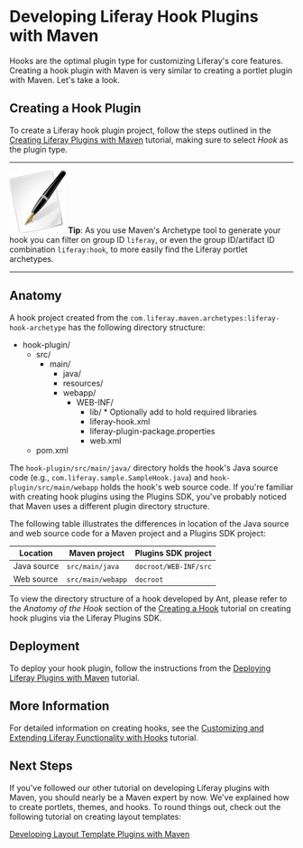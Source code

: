 # Developing Liferay Hook Plugins with Maven [](id=developing-liferay-hook-plugins-with-maven-lp-6-2-develop-tutorial)

Hooks are the optimal plugin type for customizing Liferay's core features.
Creating a hook plugin with Maven is very similar to creating a portlet plugin
with Maven. Let's take a look. 

## Creating a Hook Plugin [](id=creating-a-hook-plugin-lp-6-2-develop-tutorial)

To create a Liferay hook plugin project, follow the steps outlined in the
[Creating Liferay Plugins with Maven](http://www.liferay.com) tutorial, making
sure to select *Hook* as the plugin type. 

---

![tip](../../images/tip-pen-paper.png) **Tip**: As you use Maven's Archetype
tool to generate your hook you can filter on group ID `liferay`, or even the
group ID/artifact ID combination `liferay:hook`, to more easily find the
Liferay portlet archetypes. 

---

## Anatomy [](id=anatomy-lp-6-2-develop-tutorial-0)

A hook project created from the
`com.liferay.maven.archetypes:liferay-hook-archetype` has the following
directory structure: 

- hook-plugin/
    - src/
        - main/
            - java/
            - resources/
            - webapp/
                - WEB-INF/
                    - lib/  \* Optionally add to hold required libraries
                    - liferay-hook.xml
                    - liferay-plugin-package.properties
                    - web.xml
    - pom.xml

The `hook-plugin/src/main/java/` directory holds the hook's Java source code
(e.g., `com.liferay.sample.SampleHook.java`) and `hook-plugin/src/main/webapp`
holds the hook's web source code. If you're familiar with creating hook plugins
using the Plugins SDK, you've probably noticed that Maven uses a different
plugin directory structure. 

The following table illustrates the differences in location of the Java source
and web source code for a Maven project and a Plugins SDK project: 

Location    | Maven project     | Plugins SDK project   |
----------- | ----------------- | --------------------- |
Java source | `src/main/java`   | `docroot/WEB-INF/src` |
Web source  | `src/main/webapp` | `docroot`             |

To view the directory structure of a hook developed by Ant, please refer to the
*Anatomy of the Hook* section of the [Creating a Hook](http://www.liferay.com)
tutorial on creating hook plugins via the Liferay Plugins SDK. 

## Deployment [](id=deployment-lp-6-2-develop-tutorial-0)

To deploy your hook plugin, follow the instructions from the 
[Deploying Liferay Plugins with Maven](http://www.liferay.com) tutorial. 

## More Information [](id=more-information-lp-6-2-develop-tutorial-0)

For detailed information on creating hooks, see the [Customizing and Extending
Liferay Functionality with Hooks](http://www.liferay.com) tutorial.

## Next Steps [](id=next-steps-lp-6-2-develop-tutorial-1)

If you've followed our other tutorial on developing Liferay plugins with Maven,
you should nearly be a Maven expert by now. We've explained how to create
portlets, themes, and hooks. To round things out, check out the following
tutorial on creating layout templates:

[Developing Layout Template Plugins with Maven](http://www.liferay.com)
